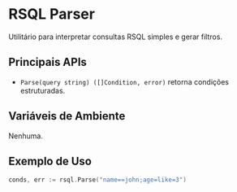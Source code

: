 # RSQL Parser

Utilitário para interpretar consultas RSQL simples e gerar filtros.

## Principais APIs
- `Parse(query string) ([]Condition, error)` retorna condições estruturadas.

## Variáveis de Ambiente
Nenhuma.

## Exemplo de Uso
```go
conds, err := rsql.Parse("name==john;age=like=3")
```
